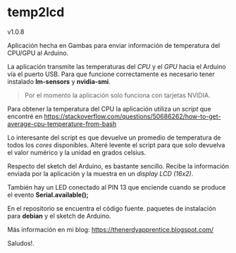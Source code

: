 # temp2lcd
v1.0.8

Aplicación hecha en Gambas para enviar información de temperatura del CPU/GPU al Arduino.

La aplicación transmite las temperaturas del *CPU* y el *GPU* hacia el Arduino vía el puerto USB.
Para que funcione correctamente es necesario tener instalado **lm-sensors** y **nvidia-smi**.

> Por el momento la aplicación solo funciona con tarjetas NVIDIA. 

Para obtener la temperatura del CPU la aplicación utiliza un *script* que encontré en https://stackoverflow.com/questions/50686262/how-to-get-average-cpu-temperature-from-bash

Lo interesante del script es que devuelve un promedio de temperatura de todos los *cores* disponibles. Alteré levente el script para que solo devuelva el valor numérico y la unidad en grados celsius.

Respecto del sketch del Arduino, es bastante sencillo. Recibe la información enviada por la aplicación y la muestra en un *display LCD (16x2)*.

También hay un LED conectado al PIN 13 que enciende cuando se produce el evento **Serial.available();**

En el repositorio se encuentra el código fuente. paquetes de instalación para **debian** y el sketch de Arduino.

Más información en mi blog: https://thenerdyapprentice.blogspot.com/

Saludos!.
